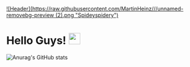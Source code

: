 [![Header](https://raw.githubusercontent.com/MartinHeinz/<Spideyspidery>/<Spideyspidery>/unnamed-removebg-preview (2).png "Spideyspidery")](https://spideyspidery.github.io/)

# Hello Guys! <img src="https://raw.githubusercontent.com/MartinHeinz/MartinHeinz/master/wave.gif" width="30px">
![Anurag's GitHub stats](https://github-readme-stats.vercel.app/api?username=Spideyspidery&show_icons=true)
